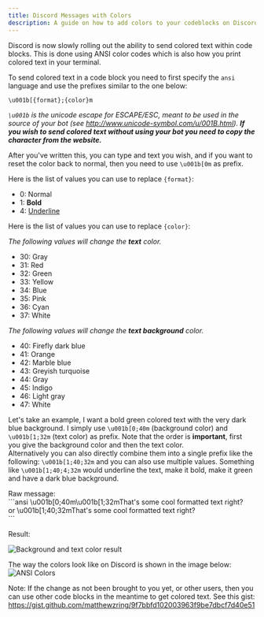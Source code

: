 ```yaml
---
title: Discord Messages with Colors
description: A guide on how to add colors to your codeblocks on Discord
---
```


Discord is now slowly rolling out the ability to send colored text within code blocks. This is done using ANSI color codes which is also how you print colored text in your terminal.

To send colored text in a code block you need to first specify the `ansi` language and use the prefixes similar to the one below:
```ansi
\u001b[{format};{color}m
```
*`\u001b` is the unicode escape for ESCAPE/ESC, meant to be used in the source of your bot (see <http://www.unicode-symbol.com/u/001B.html>).* ***If you wish to send colored text without using your bot you need to copy the character from the website.***

After you've written this, you can type and text you wish, and if you want to reset the color back to normal, then you need to use `\u001b[0m` as prefix.

Here is the list of values you can use to replace `{format}`:

* 0: Normal
* 1: **Bold**
* 4: <ins>Underline</ins>

Here is the list of values you can use to replace `{color}`:

*The following values will change the **text** color.*

* 30: Gray
* 31: Red
* 32: Green
* 33: Yellow
* 34: Blue
* 35: Pink
* 36: Cyan
* 37: White

*The following values will change the **text background** color.*

* 40: Firefly dark blue
* 41: Orange
* 42: Marble blue
* 43: Greyish turquoise
* 44: Gray
* 45: Indigo
* 46: Light gray
* 47: White

Let's take an example, I want a bold green colored text with the very dark blue background.
I simply use `\u001b[0;40m` (background color) and `\u001b[1;32m` (text color) as prefix. Note that the order is **important**, first you give the background color and then the text color.<br>
Alternatively you can also directly combine them into a single prefix like the following: `\u001b[1;40;32m` and you can also use multiple values. Something like `\u001b[1;40;4;32m` would underline the text, make it bold, make it green and have a dark blue background.

Raw message:<br>
\`\`\`ansi
\u001b[0;40m\u001b[1;32mThat's some cool formatted text right?<br>
or
\u001b[1;40;32mThat's some cool formatted text right?<br>
\`\`\`

Result:

![Background and text color result](/static/images/content/discord_colored_messages/result.png)

The way the colors look like on Discord is shown in the image below:
![ANSI Colors](/static/images/content/discord_colored_messages/ansi-colors.png)

Note: If the change as not been brought to you yet, or other users, then you can use other code blocks in the meantime to get colored text. See this gist: <https://gist.github.com/matthewzring/9f7bbfd102003963f9be7dbcf7d40e51>
